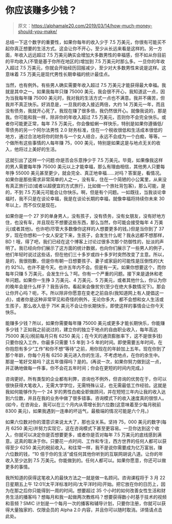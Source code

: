 # 你应该赚多少钱？

> 原文：<https://alphamale20.com/2019/03/14/how-much-money-should-you-make/>

总结一下这个数字的重要性，如果你每年的收入少于 7.5 万美元，你很有可能买不起你真正想要的生活方式。这会让你不开心，至少从长远来看是这样的。另一方面，年收入远远超过 7.5 万美元确实会增加大多数男性的幸福感，但不如从你目前的平均收入(不管是基于你所在地区的)增加到 7.5 万美元时那么多。一旦你的年收入超过 7.5 万美元，你就会开始经历回报减少，至少对大多数男性来说是这样。这意味着 7.5 万美元是现代男性长期幸福的统计最佳点。

当然，也有例外。有些男人确实需要年收入超过 7.5 万美元才能获得最大幸福。我就是其中之一。如果我每年只赚 75000 美元，我会很不开心，我知道这一点，因为当我每年赚 75000 美元时，我对我的生活方式一点也不满意。我并不痛苦，但我并不真正快乐。好消息是，一旦我的收入接近两倍，大约 14 万美元一年，而且没有债务，我就开心死了。我现在赚了很多倍，我仍然很开心。就像我说的，那是我。你可能和我一样，除非你的年收入超过 7.5 万美元，否则你不会完全快乐。或者你可能更正常，每年 7.5 万美元，你会像蛤蜊一样快乐，特别是如果你遵循低/零债务的另一个阿尔法男性 2.0 财务标准，住在一个税收很低和生活成本很低的地方，通过合法地将你的财务与一个女人结合，永远不会成为一个白痴，等等。一个做所有这些事情的人每年赚 75，000 美元，特别是如果这是与地点无关的收入，他将过上美好的生活。

这就引出了这样一个问题:你是否会乐意挣少于 7.5 万美元。毕竟，如果像我这样的男人需要每年挣 75000 美元以上才能幸福，那么有理由相信，其他男人只要每年挣 55000 美元甚至更少，就会完全、真正地幸福……对吗？答案是，看情况。如果你是那些需求非常简单的人之一，没有车，住在一个简陋的小公寓里，从来没有真正旅行过(或者以超便宜的方式旅行，比如做一个旅社背包客)，那么可能，是的，不到 7.5 万美元可能会让你快乐。啊，但是有个问题。一如既往，当我谈论幸福时，我不只是在谈论幸福，我是在谈论长期的幸福，就像幸福将持续你未来 30 年以上，而不仅仅是现在。

如果你是一个 27 岁的单身男人，没有孩子，没有债务，没有女朋友，没有好地方住，也没有车，并且现在不想要这些东西，那么当然，你可能会接受每年 4 万美元(或者其他)。也许吧(尽管大多数像你这样的人想要更多的钱。)但是当你到了 37 岁，现在你想和一个女人安定下来，生孩子，会发生什么呢？我永远都不想那样，BD！哦，得了吧，我们已经在这个博客上讨论过很多次那个防御性的，扯淡的声明了。我已经向你们展示了这方面的统计数据，也向你们展示了一些男人的例子，他们年轻时说过这些话，但在他们三十多岁或四十多岁时突然改变了主意。所以，是的，我很抱歉，但是你有朝一日想要孩子、妻子或家庭的可能性是压倒性的(大约 92%)。也许不是今天。也许五年内不会。但是有一天。如果你想要这个，而你每年只赚 5 万美元，会发生什么？呵。你有一个严重的问题。接下来是退休和老年问题。如果你一生挣 3 万美元、4 万美元、5 万美元，或者其他什么，你认为你的晚年会是什么样子？我告诉你。看起来会像贫穷(至少在绝大多数情况下)。那会让你开心吗？呃，不。所以除非你愿意在变老之前自杀(我知道网上有人提倡这一点)，或者你是这种非常罕见和奇怪的例外，无论你多大，都不会想和女人生活或生孩子，那么收入低于 75K 美元不会让你长期快乐，即使这样的事情会让你今天快乐。

能赚多少钱？所以，如果你需要每年赚 75000 美元或更多才能长期快乐，你能赚多少钱？正如我之前说过的，建立你的独立于地点的自由职业收入，每年高达 75000 美元(税前每月只有 6250 美元；在今天的通货膨胀率下，这不是很多钱)只要你投入工作，你最多只需要 1.5 年到 3-5 年的时间。即使需要五年时间，在你抱怨有多少“工作”和你不想“等待”之前，用你现在的年龄加上五年。现在你到了那个年龄，你每个月有 6250 美元进入你的生活，不考虑地点，在你的余生中。那是一笔好交易吗？这五年值得吗？是的。(再说一次，如果你努力做到这一点，并正确地做每一件事，你不会花五年时间；你会在更短的时间内完成。)

咨询更好。所有类型的企业都有利弊，咨询也不例外，但咨询的优势在于，你可以很快获得大笔收入，无需大学学位，无需特殊认证，也无需最低工作经验。这就是我如何能够作为一个 24 岁的男性白痴全职做顾问，并在短短三年内让我的收入达到六位数，并且在我的业务中做了很多错事。咨询模式下的收入速度真的很惊人。(如今，在咨询业，我可以在三个月内从零增长到六位数(这意味着至少每月税前 8300 美元)，如果我遇到一连串的坏运气，最极端的情况可能是六个月。)

如果六位数对你的潜意识来说太大了，那也没关系。坚持 75，000 美元的数字(每月 6250 美元)并努力实现它，这在咨询模式下甚至更容易。一旦你达到这个收入，你就可以决定你是否想要更多，或者你是否对每年 7.5 万美元的底线感到满意。这真的取决于你。只要花一点时间、工作和专注，西方世界的任何人都可以获得至少 6250 美元的税前收入。和往常一样，我不是说你需要成为亿万富翁，赚六位数的钱，“10 倍于你的生活”或任何其他你听到的互联网胡说八道。让你的年收入至少达到 7.5 万美元。你能做到的。任何人都可以。如果你愿意，你还可以做更多的事情。

我所知道的获得这笔收入的最快方法之一就是做一名顾问。咨询课程将于 3 月 22 日星期五上午 12:01(太平洋标准时间/太平洋时间)开始。把它放在你的日历上，因为在那之后你只能得到一周的时间。想要超过 35 个小时的如何改善女性生活和财务生活的播客吗？想每月和我一起做两次教练吗？想要获得数小时基于技术的视频和音频？SMIC 计划是一个每月一次的播客和辅导计划，只要你注册，你就可以获得大量独家的、仅限会员的 Alpha 2.0 内容，并且你可以随时取消。详情请点击此处。